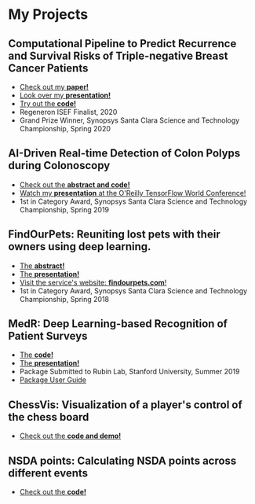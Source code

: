 # My Projects

## Computational Pipeline to Predict Recurrence and Survival Risks of Triple-negative Breast Cancer Patients
- [Check out my **paper!**](https://www.biorxiv.org/content/10.1101/2021.01.06.425496v1)
- [Look over my **presentation!**](https://drive.google.com/file/d/1pkDVnwaCZYQXUfTnp7bCK-hp_xihX_li/view?usp=sharing)
- [Try out the **code!**](https://github.com/aalokpatwa/rasp-mibi/)
- Regeneron ISEF Finalist, 2020
- Grand Prize Winner, Synopsys Santa Clara Science and Technology Championship, Spring 2020

## AI-Driven Real-time Detection of Colon Polyps during Colonoscopy
- [Check out the **abstract and code!**](https://github.com/aalokpatwa/unet_polyp)
- [Watch my **presentation** at the O'Reilly TensorFlow World Conference!](https://www.youtube.com/watch?v=W7f18NMAy3g)
- 1st in Category Award, Synopsys Santa Clara Science and Technology Championship, Spring 2019

## FindOurPets: Reuniting lost pets with their owners using deep learning.
- [The **abstract!**](https://github.com/aalokpatwa/findmypet)
- [The **presentation!**](https://drive.google.com/file/d/14SAaoM_4AVqts7BL6isz40XVICWmeMvQ/view?usp=sharing)
- [Visit the service's website: **findourpets.com**!](https://findourpets.com)
- 1st in Category Award, Synopsys Santa Clara Science and Technology Championship, Spring 2018

## MedR: Deep Learning-based Recognition of Patient Surveys
- [The **code!**](https://github.com/aalokpatwa/medr)
- [The **presentation!**](https://drive.google.com/file/d/1WFgIXGeg33LhcV8qsW5MKE0IHw4Mk0zv/view?usp=sharing)
- Package Submitted to Rubin Lab, Stanford University, Summer 2019
- [Package User Guide](https://github.com/aalokpatwa/medr/blob/master/medr_documentation.pdf)

## ChessVis: Visualization of a player's control of the chess board
- [Check out the **code and demo!**](https://github.com/aalokpatwa/chessvis)

## NSDA points: Calculating NSDA points across different events
- [Check out the **code!**](https://github.com/aalokpatwa/nsda_points)
